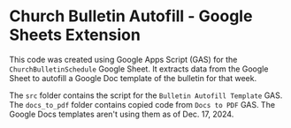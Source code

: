 # Church Bulletin Autofill - Google Sheets Extension

This code was created using Google Apps Script (GAS) for the `ChurchBulletinSchedule` Google Sheet. 
It extracts data from the Google Sheet to autofill a Google Doc template of the bulletin for that week.

The `src` folder contains the script for the `Bulletin Autofill Template` GAS.
The `docs_to_pdf` folder contains copied code from `Docs to PDF` GAS. The Google Docs templates aren't using them as of Dec. 17, 2024.
